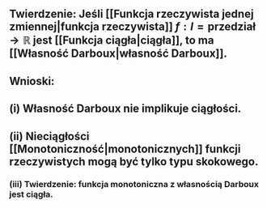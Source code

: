 ## **Twierdzenie**: Jeśli [[Funkcja rzeczywista jednej zmiennej|funkcja rzeczywista]] $f:I=\text{przedział}\to\mathbb{R}$ jest [[Funkcja ciągła|ciągła]], to ma [[Własność Darboux|własność Darboux]].

## **Wnioski**: 
## (i) Własność Darboux nie implikuje ciągłości.
## (ii) Nieciągłości [[Monotoniczność|monotonicznych]] funkcji rzeczywistych mogą być tylko typu skokowego.
### (iii) **Twierdzenie**: funkcja monotoniczna z własnością Darboux jest ciągła.